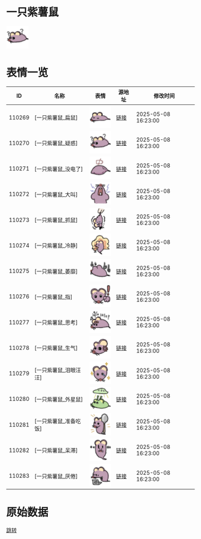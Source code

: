 # 一只紫薯鼠

<img src="./cover.png" height="60" alt="cover" />

# 表情一览

|ID|名称|表情|源地址|修改时间|
|----|----|----|----|----|
|110269|[一只紫薯鼠_扁鼠]|<img src="./pic/110269_%5B一只紫薯鼠_扁鼠%5D.png" height="60" alt="扁鼠"/>|[链接](https://i0.hdslb.com/bfs/garb/8b1a95cd837d9adead4c059fc53c3e304c9650e4.png)|2025-05-08 16:23:00|
|110270|[一只紫薯鼠_疑惑]|<img src="./pic/110270_%5B一只紫薯鼠_疑惑%5D.png" height="60" alt="疑惑"/>|[链接](https://i0.hdslb.com/bfs/garb/e6bd2031e5153a14b2502e323c8f03df70c782e0.png)|2025-05-08 16:23:00|
|110271|[一只紫薯鼠_没电了]|<img src="./pic/110271_%5B一只紫薯鼠_没电了%5D.png" height="60" alt="没电了"/>|[链接](https://i0.hdslb.com/bfs/garb/152be0bf950a583efc8130ca0f500af2e8438479.png)|2025-05-08 16:23:00|
|110272|[一只紫薯鼠_大叫]|<img src="./pic/110272_%5B一只紫薯鼠_大叫%5D.png" height="60" alt="大叫"/>|[链接](https://i0.hdslb.com/bfs/garb/f36b756fac5a2d9683fd419f111404f466285682.png)|2025-05-08 16:23:00|
|110273|[一只紫薯鼠_抓鼠]|<img src="./pic/110273_%5B一只紫薯鼠_抓鼠%5D.png" height="60" alt="抓鼠"/>|[链接](https://i0.hdslb.com/bfs/garb/1011c19392f08b499878b1031d7039b00a8d1c2f.png)|2025-05-08 16:23:00|
|110274|[一只紫薯鼠_冷静]|<img src="./pic/110274_%5B一只紫薯鼠_冷静%5D.png" height="60" alt="冷静"/>|[链接](https://i0.hdslb.com/bfs/garb/971d1daaa31d7e0ab15b6d703829b1481d898698.png)|2025-05-08 16:23:00|
|110275|[一只紫薯鼠_萎靡]|<img src="./pic/110275_%5B一只紫薯鼠_萎靡%5D.png" height="60" alt="萎靡"/>|[链接](https://i0.hdslb.com/bfs/garb/30931ebb48e8e8c0090f12b0c2cf543c84864cd9.png)|2025-05-08 16:23:00|
|110276|[一只紫薯鼠_指]|<img src="./pic/110276_%5B一只紫薯鼠_指%5D.png" height="60" alt="指"/>|[链接](https://i0.hdslb.com/bfs/garb/d1634f21e509e43f5b0ebd4b2c04ca251f6f9e62.png)|2025-05-08 16:23:00|
|110277|[一只紫薯鼠_思考]|<img src="./pic/110277_%5B一只紫薯鼠_思考%5D.png" height="60" alt="思考"/>|[链接](https://i0.hdslb.com/bfs/garb/053c20593c365fee7ba81501d807f7cec9eb44c9.png)|2025-05-08 16:23:00|
|110278|[一只紫薯鼠_生气]|<img src="./pic/110278_%5B一只紫薯鼠_生气%5D.png" height="60" alt="生气"/>|[链接](https://i0.hdslb.com/bfs/garb/11789257ee62f507e722f560a677188032cb351f.png)|2025-05-08 16:23:00|
|110279|[一只紫薯鼠_泪眼汪汪]|<img src="./pic/110279_%5B一只紫薯鼠_泪眼汪汪%5D.png" height="60" alt="泪眼汪汪"/>|[链接](https://i0.hdslb.com/bfs/garb/18ca6817eb782c243c7a28aecaaecff9243f1104.png)|2025-05-08 16:23:00|
|110280|[一只紫薯鼠_外星鼠]|<img src="./pic/110280_%5B一只紫薯鼠_外星鼠%5D.png" height="60" alt="外星鼠"/>|[链接](https://i0.hdslb.com/bfs/garb/dc0acd2c1cab2b968cfc1c24dfb0f7b34238c99e.png)|2025-05-08 16:23:00|
|110281|[一只紫薯鼠_准备吃饭]|<img src="./pic/110281_%5B一只紫薯鼠_准备吃饭%5D.png" height="60" alt="准备吃饭"/>|[链接](https://i0.hdslb.com/bfs/garb/f5e5295c3f144b26abc01357549822600b15a6f4.png)|2025-05-08 16:23:00|
|110282|[一只紫薯鼠_呆滞]|<img src="./pic/110282_%5B一只紫薯鼠_呆滞%5D.png" height="60" alt="呆滞"/>|[链接](https://i0.hdslb.com/bfs/garb/abae7e1d33592c1e3b1f9ffcb8bd66856c4ffbd0.png)|2025-05-08 16:23:00|
|110283|[一只紫薯鼠_厌倦]|<img src="./pic/110283_%5B一只紫薯鼠_厌倦%5D.png" height="60" alt="厌倦"/>|[链接](https://i0.hdslb.com/bfs/garb/a33baef5f50d4629676dd7ff0e38fa06f6048f4c.png)|2025-05-08 16:23:00|

# 原始数据

[跳转](./raw.json)

